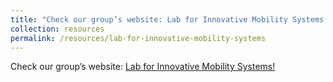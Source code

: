 ```yaml
---
title: "Check our group’s website: Lab for Innovative Mobility Systems!"
collection: resources
permalink: /resources/lab-for-innovative-mobility-systems
---
```

Check our group’s website: [Lab for Innovative Mobility Systems!]([https://www.example.com](https://limos.engin.umich.edu/))
